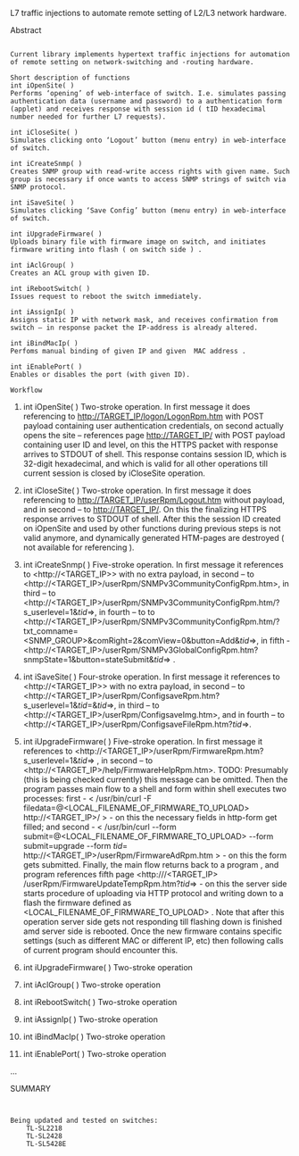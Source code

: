 L7 traffic injections to automate remote setting of L2/L3 network hardware.

Abstract
~~~~~~~~

Current library implements hypertext traffic injections for automation of remote setting on network-switching and -routing hardware.

Short description of functions
int iOpenSite( )
Performs ‘opening’ of web-interface of switch. I.e. simulates passing authentication data (username and password) to a authentication form (applet) and receives response with session id ( tID hexadecimal number needed for further L7 requests).

int iCloseSite( )
Simulates clicking onto ‘Logout’ button (menu entry) in web-interface of switch.

int iCreateSnmp( )
Creates SNMP group with read-write access rights with given name. Such group is necessary if once wants to access SNMP strings of switch via SNMP protocol.

int iSaveSite( )
Simulates clicking ‘Save Config’ button (menu entry) in web-interface of switch.

int iUpgradeFirmware( )
Uploads binary file with firmware image on switch, and initiates firmware writing into flash ( on switch side ) . 

int iAclGroup( )
Creates an ACL group with given ID. 

int iRebootSwitch( )
Issues request to reboot the switch immediately.

int iAssignIp( )
Assigns static IP with network mask, and receives confirmation from switch – in response packet the IP-address is already altered.

int iBindMacIp( )
Perfoms manual binding of given IP and given  MAC address .

int iEnablePort( )
Enables or disables the port (with given ID).

Workflow
~~~~~~~~

1. int iOpenSite( )
Two-stroke operation. In first message it does referencing to <http://TARGET_IP/logon/LogonRpm.htm> with POST payload containing user authentication credentials, on second actually opens the site – references page <http://TARGET_IP/> with POST payload containing user ID and level, on this the HTTPS packet with response arrives to STDOUT of shell. This response contains session ID, which is 32-digit hexadecimal, and which is valid for all other operations till current session is closed by iCloseSite operation.

2. int iCloseSite( )
Two-stroke operation. In first message it does referencing to <http://TARGET_IP/userRpm/Logout.htm> without payload, and in second – to <http://TARGET_IP/>. On this the finalizing HTTPS response arrives to STDOUT of shell. After this the session ID created on iOpenSite and used by other functions during previous steps is not valid anymore, and dynamically generated HTM-pages are destroyed ( not available for referencing ).

3. int iCreateSnmp( )
Five-stroke operation. In first message it references to <http://<TARGET_IP>> with no extra payload, in second – to <http://<TARGET_IP>/userRpm/SNMPv3CommunityConfigRpm.htm>, in third – to <http://<TARGET_IP>/userRpm/SNMPv3CommunityConfigRpm.htm/?s_userlevel=1&_tid_=<tID>>, in fourth – to to <http://<TARGET_IP>/userRpm/SNMPv3CommunityConfigRpm.htm/?txt_comname=<SNMP_GROUP>&comRight=2&comView=0&button=Add&_tid_=<tID>>, in fifth - <http://<TARGET_IP>/userRpm/SNMPv3GlobalConfigRpm.htm?snmpState=1&button=stateSubmit&_tid_=<tID>> .

4. int iSaveSite( )
Four-stroke operation. In first message it references to <http://<TARGET_IP>> with no extra payload, in second – to  <http://<TARGET_IP>/userRpm/ConfigsaveRpm.htm?s_userlevel=1&_tid_=<tID>&_tid_=<tID>>, in third – to <http://<TARGET_IP>/userRpm/ConfigsaveImg.htm>, and in fourth – to <http://<TARGET_IP>/userRpm/ConfigsaveFileRpm.htm?_tid_=<tID>>.

5. int iUpgradeFirmware( )
Five-stroke operation. In first message it references to <http://<TARGET_IP>/userRpm/FirmwareRpm.htm?s_userlevel=1&_tid_=<tID>> , in second – to <http://<TARGET_IP>/help/FirmwareHelpRpm.htm>. TODO: Presumably (this is being checked currently) this message can be omitted. Then the program passes main flow to a shell and form within shell executes two processes: first - < /usr/bin/curl -F filedata=@<LOCAL_FILENAME_OF_FIRMWARE_TO_UPLOAD> http://<TARGET_IP>/  > - on this the necessary fields in http-form get filled;
and second - < /usr/bin/curl --form submit=@<LOCAL_FILENAME_OF_FIRMWARE_TO_UPLOAD> --form submit=upgrade --form _tid_=<tID>  http://<TARGET_IP>/userRpm/FirmwareAdRpm.htm > - on this the form gets submitted. 
Finally, the main flow returns back to a program , and program references fifth page <http:///<TARGET_IP> /userRpm/FirmwareUpdateTempRpm.htm?_tid_=<tID>> - on this the server side starts procedure of uploading via HTTP protocol and writing down to a flash the firmware defined as <LOCAL_FILENAME_OF_FIRMWARE_TO_UPLOAD> . Note that after this operation server side gets not responding till flashing down is finished amd server side is rebooted. Once the new firmware contains specific settings (such as different MAC or different IP, etc) then following calls of current program should encounter this.

6. int iUpgradeFirmware( )
Two-stroke operation

7. int iAclGroup( )
Two-stroke operation

8. int iRebootSwitch( )
Two-stroke operation

9. int iAssignIp( )
Two-stroke operation

10. int iBindMacIp( )
Two-stroke operation

11. int iEnablePort( )
Two-stroke operation

...

SUMMARY
~~~~~~~


Being updated and tested on switches:
    TL-SL2218
    TL-SL2428
    TL-SL5428E



